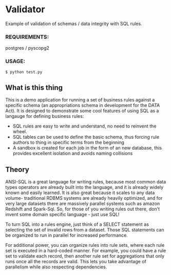 # Validator

Example of validation of schemas / data integrity with SQL rules. 

### REQUIREMENTS:
postgres / pyscopg2

### USAGE:
`
$ python test.py
`

## What is this thing
This is a demo application for running a set of business rules against a specific schema (an appropriations schema in development for the DATA Act). It is designed to demonstrate some cool features of using SQL as a langauge for defining business rules:
- SQL rules are easy to write and understand, no need to reinvent the wheel.
- SQL tables can be used to define the basic schema, thus forcing rule authors to thing in specific terms from the beginning 
- A sandbox is created for each job in the form of an new database, this provides excellent isolation and avoids naming collisions

## Theory
ANSI-SQL is a great language for writing rules, because most common data types operators are already built into the language, and it is already widely known and easily learned. It is also great because it scales to any data volume- traditional RDBMS systems are already heavily optimized, and for very large datasets there are massively parallel systems such as amazon Redshift and Spark-Sql. So, for those of you writing rules out there, don't invent some domain specific language - just use SQL!

To turn SQL into a rules engine, just think of a SELECT statement as selecting the set of invalid rows from a dataset. Those SQL statements can be organized to run in parallel for increased performance. 

For additional power, you can organize rules into rule sets, where each rule set is executed in a hard-coded manner. For example, you could have a rule set to validate each record, then another rule set for aggregations that only runs once all the records are valid. This lets you take advantage of parallelism while also respecting dependencies. 
